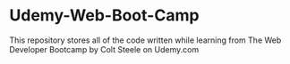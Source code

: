 # Udemy-Web-Boot-Camp
This repository stores all of the code written while learning from The Web Developer Bootcamp by Colt Steele on Udemy.com